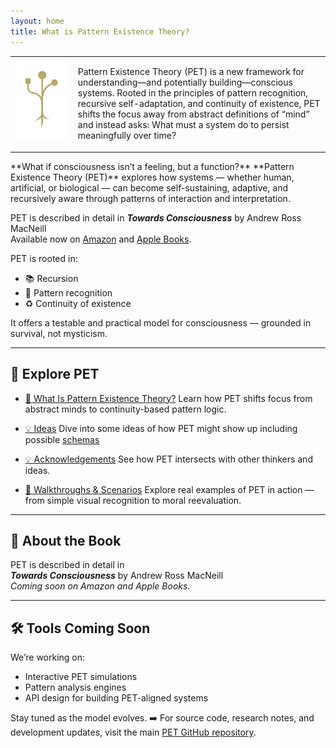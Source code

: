 ```yaml
---
layout: home
title: What is Pattern Existence Theory?
---
```


<table style="width:100%;">
  <tr>
    <td style="width:20%; vertical-align: top;">
      <img src="TowardsConsciousness_Branch.png" alt="PET Logo" style="width:100px;">
    </td>
    <td style="width:80%; vertical-align: top;">
      <p>
        Pattern Existence Theory (PET) is a new framework for understanding—and potentially building—conscious systems.
        Rooted in the principles of pattern recognition, recursive self-adaptation, and continuity of existence, PET
        shifts the focus away from abstract definitions of “mind” and instead asks: What must a system do to persist
        meaningfully over time?
      </p>
    </td>
  </tr>
</table>
**What if consciousness isn’t a feeling, but a function?**  
**Pattern Existence Theory (PET)** explores how systems — whether human, artificial, or biological — can become self-sustaining, adaptive, and recursively aware through patterns of interaction and interpretation.

PET is described in detail in  **_Towards Consciousness_** by Andrew Ross MacNeill  
Available now on [Amazon](https://amzn.to/43QvEaB) and [Apple Books](https://books.apple.com/us/book/towards-consciousness/id6745515501?ls=1).

PET is rooted in:

- 📚 Recursion
- 🧩 Pattern recognition
- ♻️ Continuity of existence

It offers a testable and practical model for consciousness — grounded in survival, not mysticism.

---

## 🚀 Explore PET

- [📘 What Is Pattern Existence Theory?](./theory/)
  Learn how PET shifts focus from abstract minds to continuity-based pattern logic.

- [💡 Ideas](./ideas)
  Dive into some ideas of how PET might show up including possible [schemas](./ideas/schema)

- [💡 Acknowledgements](./ideas/acknowledgements)
  See how PET intersects with other thinkers and ideas.

- [🧪 Walkthroughs & Scenarios](./walkthroughs/)
  Explore real examples of PET in action — from simple visual recognition to moral reevaluation.

---

## 📖 About the Book

PET is described in detail in  
**_Towards Consciousness_** by Andrew Ross MacNeill  
_Coming soon on Amazon and Apple Books._

---

## 🛠️ Tools Coming Soon

We’re working on:

- Interactive PET simulations
- Pattern analysis engines
- API design for building PET-aligned systems

Stay tuned as the model evolves.
➡️ For source code, research notes, and development updates, visit the main [PET GitHub repository](https://github.com/akselsoft/pet).
